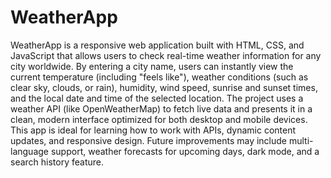 # WeatherApp
WeatherApp is a responsive web application built with HTML, CSS, and JavaScript that allows users to check real-time weather information for any city worldwide. By entering a city name, users can instantly view the current temperature (including "feels like"), weather conditions (such as clear sky, clouds, or rain), humidity, wind speed, sunrise and sunset times, and the local date and time of the selected location. The project uses a weather API (like OpenWeatherMap) to fetch live data and presents it in a clean, modern interface optimized for both desktop and mobile devices. This app is ideal for learning how to work with APIs, dynamic content updates, and responsive design. Future improvements may include multi-language support, weather forecasts for upcoming days, dark mode, and a search history feature.
